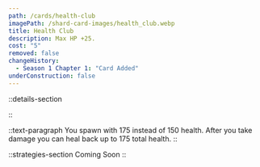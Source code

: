```yaml
---
path: /cards/health-club
imagePath: /shard-card-images/health_club.webp
title: Health Club
description: Max HP +25.
cost: "5"
removed: false
changeHistory:
  - Season 1 Chapter 1: "Card Added"
underConstruction: false
---
```


::details-section

::

::text-paragraph
You spawn with 175 instead of 150 health. After you take damage you can heal back up to 175 total health.
::

::strategies-section
Coming Soon
::
